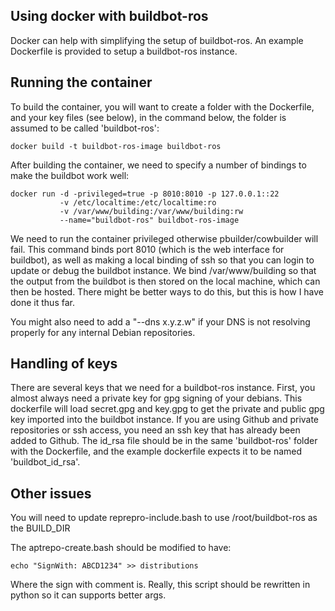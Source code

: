 ## Using docker with buildbot-ros

Docker can help with simplifying the setup of buildbot-ros. An
example Dockerfile is provided to setup a buildbot-ros instance.

## Running the container

To build the container, you will want to create a folder with the
Dockerfile, and your key files (see below), in the command below,
the folder is assumed to be called 'buildbot-ros':

    docker build -t buildbot-ros-image buildbot-ros

After building the container, we need to specify a number of bindings
to make the buildbot work well:

    docker run -d -privileged=true -p 8010:8010 -p 127.0.0.1::22
               -v /etc/localtime:/etc/localtime:ro
               -v /var/www/building:/var/www/building:rw
               --name="buildbot-ros" buildbot-ros-image

We need to run the container privileged otherwise pbuilder/cowbuilder
will fail. This command binds port 8010 (which is the web interface for
buildbot), as well as making a local binding of ssh so that you can login
to update or debug the buildbot instance. We bind /var/www/building
so that the output from the buildbot is then stored on the local machine,
which can then be hosted. There might be better ways to do this, but
this is how I have done it thus far.

You might also need to add a "--dns x.y.z.w" if your DNS is not resolving
properly for any internal Debian repositories.

## Handling of keys

There are several keys that we need for a buildbot-ros instance. First,
you almost always need a private key for gpg signing of your debians.
This dockerfile will load secret.gpg and key.gpg to get the private and
public gpg key imported into the buildbot instance. If you are
using Github and private repositories or ssh access, you need an ssh
key that has already been added to Github. The id_rsa file should
be in the same 'buildbot-ros' folder with the Dockerfile, and the
example dockerfile expects it to be named 'buildbot_id_rsa'.

## Other issues

You will need to update reprepro-include.bash to use /root/buildbot-ros as the
BUILD_DIR

The aptrepo-create.bash should be modified to have:

    echo "SignWith: ABCD1234" >> distributions

Where the sign with comment is. Really, this script should be rewritten
in python so it can supports better args.
